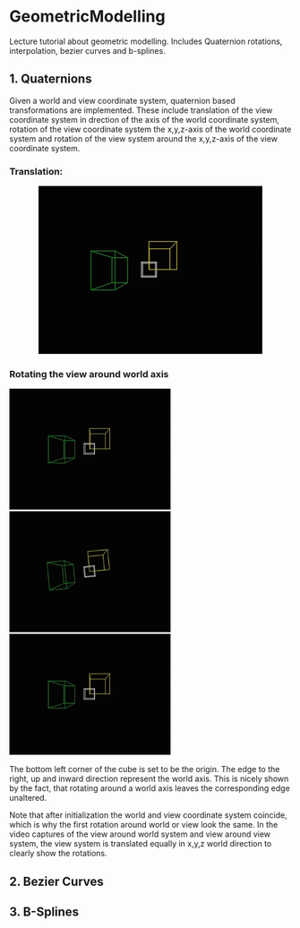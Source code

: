 # GeometricModelling
Lecture tutorial about geometric modelling. Includes Quaternion rotations, interpolation, bezier curves and b-splines.

## 1. Quaternions
Given a world and view coordinate system, quaternion based transformations are implemented. These include translation of the view coordinate system in drection of the axis of the world coordinate system, rotation of the view coordinate system  the x,y,z-axis of the world coordinate system and rotation of the view system around the x,y,z-axis of the view coordinate system.

### Translation:
<p align="center"> 
  <img src="media/GM_translation.gif">
</p>

### Rotating the view around world axis
<p>
  <img src="media/x_World.gif" width=288px>
  <img src="media/y_World.gif" width=288px>
  <img src="media/z_World.gif" width=288px>
</p>
The bottom left corner of the cube is set to be the origin. The edge to the right, up and inward direction represent the world axis. This is nicely shown by the fact, that rotating around a world axis leaves the corresponding edge unaltered.

Note that after initialization the world and view coordinate system coincide, which is why the first rotation around world or view look the same. In the video captures of the view around world system and view around view system, the view system is translated equally in x,y,z world direction to clearly show the rotations.

## 2. Bezier Curves

## 3. B-Splines

